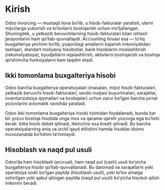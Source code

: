 # Kirish

Odoo Invoicing — mustaqil ilova bo‘lib, u hisob-fakturalar yaratish, ularni mijozlarga yuborish va to‘lovlarni
boshqarish uchun mo‘ljallangan. Shuningdek, u yetkazib beruvchilarning hisob-fakturalari bilan ishlash jarayonlarini ham
qo‘llab-quvvatlaydi.
Accounting ilovasi esa — to‘liq buxgalteriya yechimi bo‘lib, yuqoridagi amallarni bajarish imkoniyatidan tashqari,
standart moliyaviy hisobotlar, bank hisoblarini moslashtirish (rekonsilyatsiya), byudjetlarni rejalashtirish, aktivlarni
boshqarish va boshqa qo‘shimcha funksiyalarni ham taqdim etadi.

## Ikki tomonlama buxgalteriya hisobi

Odoo barcha buxgalteriya operatsiyalari (masalan, mijoz hisob-fakturalari, yetkazib beruvchi hisob-fakturalari, savdo
nuqtasi buyurtmalari, xarajatlar, inventarizatsiya qiymatlari va boshqalar) uchun zarur bo‘lgan barcha jurnal
yozuvlarini avtomatik ravishda yaratadi.

Odoo ikki tomonlama buxgalteriya hisobi tizimidan foydalanadi, bunda har bir yozuv boshqa hisobda unga mos va
qarama-qarshi yozuvga ega bo‘lishi kerak: bitta hisob debet qilinadi, ikkinchisi esa kredit qilinadi. Bu barcha
operatsiyalarning aniq va izchil qayd etilishini hamda hisoblar doimo muvozanatda bo‘lishini ta’minlaydi.

## Hisoblash va naqd pul usuli

Odoo’da ham hisoblash (accrual), ham naqd pul (cash) usuli bo‘yicha buxgalteriya hisobi qo‘llab-quvvatlanadi. Bu daromad
va xarajatlarni yoki operatsiya sodir bo‘lgan paytda (hisoblash usuli), yoki to‘lov amalga oshirilgan yoki qabul
qilingan paytda (naqd pul usuli) bo‘yicha hisobot qilish imkonini beradi.
